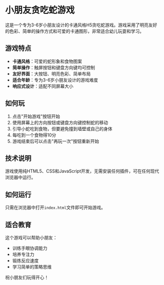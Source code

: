 # 小朋友贪吃蛇游戏

这是一个专为3-6岁小朋友设计的卡通风格H5贪吃蛇游戏。游戏采用了明亮友好的色彩、简单的操作方式和可爱的卡通图形，非常适合幼儿玩耍和学习。

## 游戏特点

- **卡通风格**：可爱的蛇形象和食物图案
- **简单操作**：触屏按钮和键盘方向键均可控制
- **友好界面**：大按钮、明亮色彩、简单布局
- **适合年龄**：专为3-6岁小朋友设计的游戏难度
- **响应式设计**：适配不同屏幕大小

## 如何玩

1. 点击"开始游戏"按钮开始
2. 使用屏幕上的方向按钮或键盘方向键控制蛇的移动
3. 引导小蛇吃到食物，但要避免撞到墙壁或自己的身体
4. 每吃到一个食物得10分
5. 游戏结束后可以点击"再玩一次"按钮重新开始

## 技术说明

游戏使用纯HTML5、CSS和JavaScript开发，无需安装任何插件，可在任何现代浏览器中运行。

## 如何运行

只需在浏览器中打开`index.html`文件即可开始游戏。

## 适合教育

这个游戏可以帮助小朋友：
- 训练手眼协调能力
- 培养专注力
- 锻炼反应速度
- 学习简单的策略思维

祝小朋友们玩得开心！

